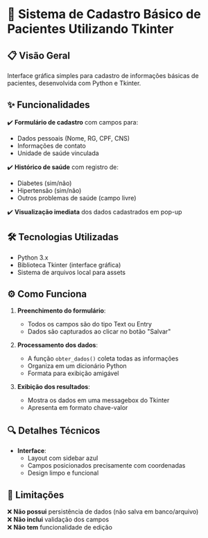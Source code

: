 # 🏥 Sistema de Cadastro Básico de Pacientes Utilizando Tkinter
## 📋 Visão Geral
Interface gráfica simples para cadastro de informações básicas de pacientes, desenvolvida com Python e Tkinter.

## ✨ Funcionalidades

✔️ **Formulário de cadastro** com campos para:
- Dados pessoais (Nome, RG, CPF, CNS)
- Informações de contato
- Unidade de saúde vinculada

✔️ **Histórico de saúde** com registro de:
- Diabetes (sim/não)
- Hipertensão (sim/não)
- Outros problemas de saúde (campo livre)

✔️ **Visualização imediata** dos dados cadastrados em pop-up

## 🛠️ Tecnologias Utilizadas
- Python 3.x
- Biblioteca Tkinter (interface gráfica)
- Sistema de arquivos local para assets

## ⚙️ Como Funciona

1. **Preenchimento do formulário**:
   - Todos os campos são do tipo Text ou Entry
   - Dados são capturados ao clicar no botão "Salvar"

2. **Processamento dos dados**:
   - A função `obter_dados()` coleta todas as informações
   - Organiza em um dicionário Python
   - Formata para exibição amigável

3. **Exibição dos resultados**:
   - Mostra os dados em uma messagebox do Tkinter
   - Apresenta em formato chave-valor

## 🔍 Detalhes Técnicos

- **Interface**:
  - Layout com sidebar azul
  - Campos posicionados precisamente com coordenadas
  - Design limpo e funcional

## 🚧 Limitações

❌ **Não possui** persistência de dados (não salva em banco/arquivo)  
❌ **Não inclui** validação dos campos  
❌ **Não tem** funcionalidade de edição  
